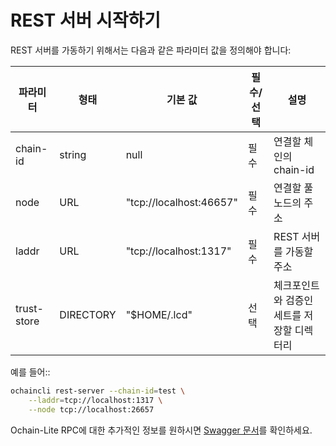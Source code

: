 # REST 서버 시작하기

REST 서버를 가동하기 위해서는 다음과 같은 파라미터 값을 정의해야 합니다:


| 파라미터   | 형태      | 기본 값                 | 필수/선택 | 설명                                          |
| ----------- | --------- | ----------------------- | -------- | ---------------------------------------------------- |
| chain-id    | string    | null                    | 필수     | 연결할 체인의 chain-id                 |
| node        | URL       | "tcp://localhost:46657" | 필수     | 연결할 풀노드의 주소     |
| laddr       | URL       | "tcp://localhost:1317"  | 필수     | REST 서버를 가동할 주소         |
| trust-store | DIRECTORY | "$HOME/.lcd"            | 선택    | 체크포인트와 검증인 세트를 저장할 디렉터리    |

예를 들어::

```bash
ochaincli rest-server --chain-id=test \
    --laddr=tcp://localhost:1317 \
    --node tcp://localhost:26657
```

Ochain-Lite RPC에 대한 추가적인 정보를 원하시면 [Swagger 문서](https://cosmos.network/rpc/)를 확인하세요.
